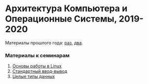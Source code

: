 # Архитектура Компьютера и Операционные Системы, 2019-2020

Материалы прошлого года: [раз](https://github.com/dbeliakov/hse-os-2018), [два](https://github.com/hseos/hseos-course/tree/master/2018).

### Материалы к семинарам
01. [Основы работы в Linux](seminars/01/)
02. [Стандартный ввод-вывод](seminars/02/)
03. [Целые типы данных](seminars/03/)

